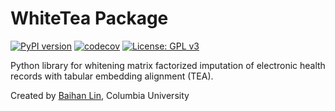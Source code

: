 # WhiteTea Package

[![PyPI version](https://badge.fury.io/py/whitetea.svg)](https://badge.fury.io/py/tba)  [![codecov](https://codecov.io/gh/doerlbh/whitetea/branch/main/graph/badge.svg?token=)](https://codecov.io/gh/doerlbh/tba) [![License: GPL v3](https://img.shields.io/badge/License-GPLv3-blue.svg)](https://www.gnu.org/licenses/gpl-3.0)

Python library for whitening matrix factorized imputation of electronic health records with tabular embedding alignment (TEA).

Created by [Baihan Lin](https://www.baihan.nyc), Columbia University
